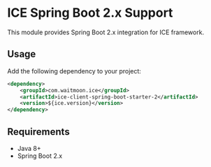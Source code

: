# ICE Spring Boot 2.x Support

This module provides Spring Boot 2.x integration for ICE framework.

## Usage

Add the following dependency to your project:

```xml
<dependency>
    <groupId>com.waitmoon.ice</groupId>
    <artifactId>ice-client-spring-boot-starter-2</artifactId>
    <version>${ice.version}</version>
</dependency>
```

## Requirements
- Java 8+
- Spring Boot 2.x
